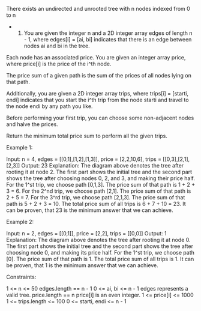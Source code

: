 There exists an undirected and unrooted tree with n nodes indexed from 0 to n
- 1. You are given the integer n and a 2D integer array edges of length n -
1, where edges[i] = [ai, bi] indicates that there is an edge between nodes ai
and bi in the tree.

Each node has an associated price. You are given an integer array price,
where price[i] is the price of the i^th node.

The price sum of a given path is the sum of the prices of all nodes lying on
that path.

Additionally, you are given a 2D integer array trips, where trips[i] =
[starti, endi] indicates that you start the i^th trip from the node starti
and travel to the node endi by any path you like.

Before performing your first trip, you can choose some non-adjacent nodes and
halve the prices.

Return the minimum total price sum to perform all the given trips.


Example 1:


Input: n = 4, edges = [[0,1],[1,2],[1,3]], price = [2,2,10,6], trips =
[[0,3],[2,1],[2,3]]
Output: 23
Explanation: The diagram above denotes the tree after rooting it at node 2.
The first part shows the initial tree and the second part shows the tree
after choosing nodes 0, 2, and 3, and making their price half.
For the 1^st trip, we choose path [0,1,3]. The price sum of that path is 1 +
2 + 3 = 6.
For the 2^nd trip, we choose path [2,1]. The price sum of that path is 2 + 5
= 7.
For the 3^rd trip, we choose path [2,1,3]. The price sum of that path is 5 +
2 + 3 = 10.
The total price sum of all trips is 6 + 7 + 10 = 23.
It can be proven, that 23 is the minimum answer that we can achieve.


Example 2:


Input: n = 2, edges = [[0,1]], price = [2,2], trips = [[0,0]]
Output: 1
Explanation: The diagram above denotes the tree after rooting it at node 0.
The first part shows the initial tree and the second part shows the tree
after choosing node 0, and making its price half.
For the 1^st trip, we choose path [0]. The price sum of that path is 1.
The total price sum of all trips is 1. It can be proven, that 1 is the
minimum answer that we can achieve.



Constraints:


1 <= n <= 50
edges.length == n - 1
0 <= ai, bi <= n - 1
edges represents a valid tree.
price.length == n
price[i] is an even integer.
1 <= price[i] <= 1000
1 <= trips.length <= 100
0 <= starti, endi <= n - 1




